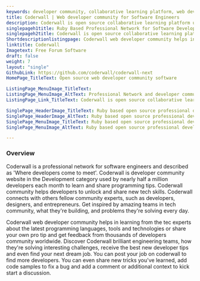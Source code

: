 ```yaml
---
keywords: developer community, collaborative learning platform, web developer forum, programmer community, web developer community, latest programming languages
title: Coderwall | Web developer community for Software Engineers
description: Coderwall is open source collaborative learning platform used by programmers to learn the latest projects development and design tips from developer community.
singlepageh1title: Ruby Based Professional Network for Software Developers.
singlepageh2title: Coderwall is open source collaborative learning platform used by programmers to learn the latest projects development and design tips from developer community.
Shortdescriptionlistingpage: Coderwall web developer community helps in learning from the experts about the latest programming languages, tools and technologies and get feedback from thousands of developers.
linktitle: Coderwall
Imagetext: Free Forum Software
draft: false
weight: 7
layout: "single"
GithubLink: https://github.com/coderwall/coderwall-next
HomePage_TitleText: Open source web developer community software

ListingPage_MenuImage_TitleText: 
ListingPage_MenuImage_AltText: Professional Network and developer community for Software Developers.
ListingPage_Link_TitleText: Coderwall is open source collaborative learning developer community used by programmers

SinglePage_HeaderImage_TitleText: Ruby based open source professional developer community for software developers
SinglePage_HeaderImage_AltText: Ruby based open source professional developer community for software developers
SinglePage_MenuImage_TitleText: Ruby based open source professional developer community for software developers
SinglePage_MenuImage_AltText: Ruby based open source professional developer community for software developers

---
```


### Overview

Coderwall is a professional network for software engineers and described as 'Where developers come to meet'. Coderwall is developer community website in the Development category used by nearly half a million developers each month to learn and share programming tips. Coderwall community helps developers to unlock and share new tech skills. Coderwall connects with others fellow community experts, such as developers, designers, and entrepreneurs. Get inspired by amazing teams in tech community, what they're building, and problems they're solving every day.

Coderwall web developer community helps in learning from the tec experts about the latest programming languages, tools and technologies or share your own pro tip and get feedback from thousands of developers community worldwide. Discover Coderwall brilliant engineering teams, how they're solving interesting challenges, receive the best new developer tips and even find your next dream job. You can post your job on coderwall to find more developers. You can even share new tricks you've learned, add code samples to fix a bug and add a comment or additional context to kick start a discussion.
